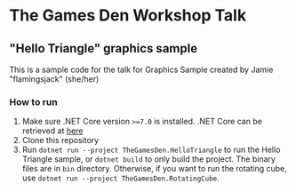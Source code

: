 # The Games Den Workshop Talk
## "Hello Triangle" graphics sample

This is a sample code for the talk for Graphics Sample created by
Jamie "flamingsjack" (she/her)

### How to run

1. Make sure .NET Core version `>=7.0` is installed.
.NET Core can be retrieved at [here](https://dotnet.microsoft.com/en-us/download)
2. Clone this repository
3. Run `dotnet run --project TheGamesDen.HelloTriangle` to run the Hello Triangle sample, or `dotnet build` to only build the project.
The binary files are in `bin` directory.
Otherwise, if you want to run the rotating cube, use `dotnet run --project TheGamesDen.RotatingCube`.

